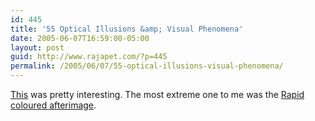 ```yaml
---
id: 445
title: '55 Optical Illusions &amp; Visual Phenomena'
date: 2005-06-07T16:59:00-05:00
layout: post
guid: http://www.rajapet.com/?p=445
permalink: /2005/06/07/55-optical-illusions-visual-phenomena/
---
```

[This](http://www.michaelbach.de/ot/index.html) was pretty interesting. The most extreme one to me was the [Rapid coloured afterimage](http://www.michaelbach.de/ot/col_rapidAfterimage/index.html).